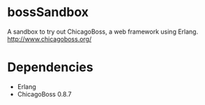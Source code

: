 bossSandbox
===========

A sandbox to try out ChicagoBoss, a web framework using Erlang. http://www.chicagoboss.org/


Dependencies
============
* Erlang
* ChicagoBoss 0.8.7

